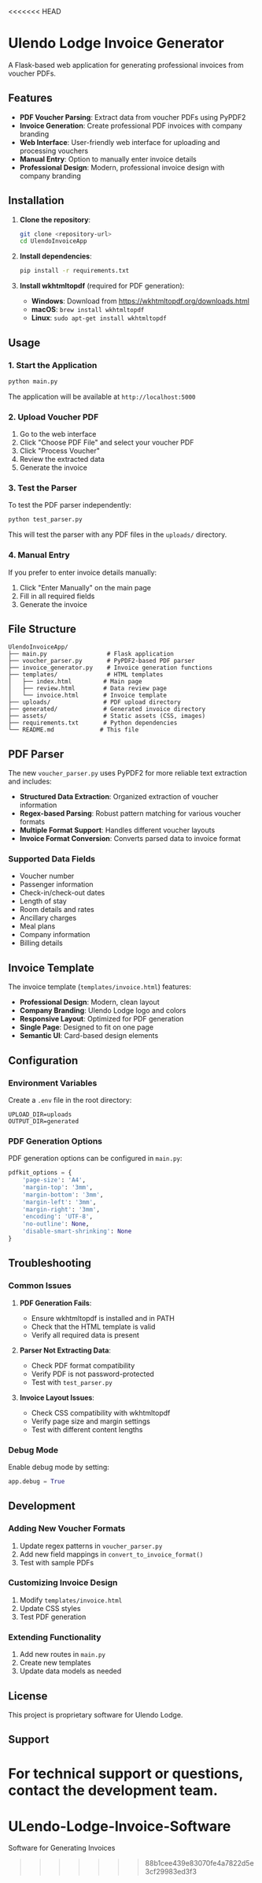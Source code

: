<<<<<<< HEAD
# Ulendo Lodge Invoice Generator

A Flask-based web application for generating professional invoices from voucher PDFs.

## Features

- **PDF Voucher Parsing**: Extract data from voucher PDFs using PyPDF2
- **Invoice Generation**: Create professional PDF invoices with company branding
- **Web Interface**: User-friendly web interface for uploading and processing vouchers
- **Manual Entry**: Option to manually enter invoice details
- **Professional Design**: Modern, professional invoice design with company branding

## Installation

1. **Clone the repository**:
   ```bash
   git clone <repository-url>
   cd UlendoInvoiceApp
   ```

2. **Install dependencies**:
   ```bash
   pip install -r requirements.txt
   ```

3. **Install wkhtmltopdf** (required for PDF generation):
   - **Windows**: Download from https://wkhtmltopdf.org/downloads.html
   - **macOS**: `brew install wkhtmltopdf`
   - **Linux**: `sudo apt-get install wkhtmltopdf`

## Usage

### 1. Start the Application

```bash
python main.py
```

The application will be available at `http://localhost:5000`

### 2. Upload Voucher PDF

1. Go to the web interface
2. Click "Choose PDF File" and select your voucher PDF
3. Click "Process Voucher"
4. Review the extracted data
5. Generate the invoice

### 3. Test the Parser

To test the PDF parser independently:

```bash
python test_parser.py
```

This will test the parser with any PDF files in the `uploads/` directory.

### 4. Manual Entry

If you prefer to enter invoice details manually:
1. Click "Enter Manually" on the main page
2. Fill in all required fields
3. Generate the invoice

## File Structure

```
UlendoInvoiceApp/
├── main.py                 # Flask application
├── voucher_parser.py       # PyPDF2-based PDF parser
├── invoice_generator.py    # Invoice generation functions
├── templates/              # HTML templates
│   ├── index.html         # Main page
│   ├── review.html        # Data review page
│   └── invoice.html       # Invoice template
├── uploads/               # PDF upload directory
├── generated/             # Generated invoice directory
├── assets/                # Static assets (CSS, images)
├── requirements.txt       # Python dependencies
└── README.md             # This file
```

## PDF Parser

The new `voucher_parser.py` uses PyPDF2 for more reliable text extraction and includes:

- **Structured Data Extraction**: Organized extraction of voucher information
- **Regex-based Parsing**: Robust pattern matching for various voucher formats
- **Multiple Format Support**: Handles different voucher layouts
- **Invoice Format Conversion**: Converts parsed data to invoice format

### Supported Data Fields

- Voucher number
- Passenger information
- Check-in/check-out dates
- Length of stay
- Room details and rates
- Ancillary charges
- Meal plans
- Company information
- Billing details

## Invoice Template

The invoice template (`templates/invoice.html`) features:

- **Professional Design**: Modern, clean layout
- **Company Branding**: Ulendo Lodge logo and colors
- **Responsive Layout**: Optimized for PDF generation
- **Single Page**: Designed to fit on one page
- **Semantic UI**: Card-based design elements

## Configuration

### Environment Variables

Create a `.env` file in the root directory:

```env
UPLOAD_DIR=uploads
OUTPUT_DIR=generated
```

### PDF Generation Options

PDF generation options can be configured in `main.py`:

```python
pdfkit_options = {
    'page-size': 'A4',
    'margin-top': '3mm',
    'margin-bottom': '3mm',
    'margin-left': '3mm',
    'margin-right': '3mm',
    'encoding': 'UTF-8',
    'no-outline': None,
    'disable-smart-shrinking': None
}
```

## Troubleshooting

### Common Issues

1. **PDF Generation Fails**:
   - Ensure wkhtmltopdf is installed and in PATH
   - Check that the HTML template is valid
   - Verify all required data is present

2. **Parser Not Extracting Data**:
   - Check PDF format compatibility
   - Verify PDF is not password-protected
   - Test with `test_parser.py`

3. **Invoice Layout Issues**:
   - Check CSS compatibility with wkhtmltopdf
   - Verify page size and margin settings
   - Test with different content lengths

### Debug Mode

Enable debug mode by setting:

```python
app.debug = True
```

## Development

### Adding New Voucher Formats

1. Update regex patterns in `voucher_parser.py`
2. Add new field mappings in `convert_to_invoice_format()`
3. Test with sample PDFs

### Customizing Invoice Design

1. Modify `templates/invoice.html`
2. Update CSS styles
3. Test PDF generation

### Extending Functionality

1. Add new routes in `main.py`
2. Create new templates
3. Update data models as needed

## License

This project is proprietary software for Ulendo Lodge.

## Support

For technical support or questions, contact the development team.
=======
# ULendo-Lodge-Invoice-Software
Software for Generating Invoices
>>>>>>> 88b1cee439e83070fe4a7822d5e3cf29983ed3f3
